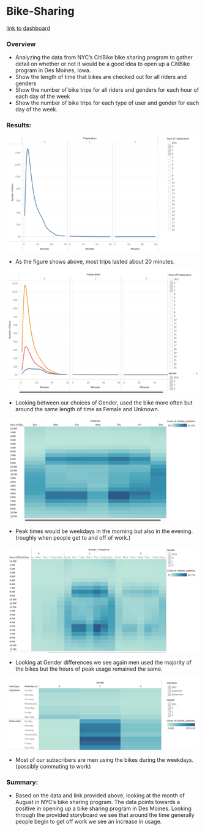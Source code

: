 # Bike-Sharing

[link to dashboard](https://public.tableau.com/app/profile/luiszavala/viz/CitiBike_Challenge_16639013167840/NYCCitiBikeAnalysis?publish=yes)

### Overview
* Analyzing the data from NYC’s CitiBike bike sharing program to gather detail on whether or not it would be a good idea to open up a CitiBike program in Des Moines, Iowa.
* Show the length of time that bikes are checked out for all riders and genders
* Show the number of bike trips for all riders and genders for each hour of each day of the week
* Show the number of bike trips for each type of user and gender for each day of the week.

### Results:
![Trip Duration](./CitiBike_Resources/Trip_Duration.png)
* As the figure shows above, most trips lasted about 20 minutes.

![Duration by Gender](./CitiBike_Resources/Duration_Gender.png)
* Looking between our choices of Gender, used the bike more often but around the same length of time as Female and Unknown. 

![Trips by Weekday per Hour](./CitiBike_Resources/Trips_Weekday_Hour.png)
* Peak times would be weekdays in the morning but also in the evening. (roughly when people get to and off of work.)

![Gender/Weekday/Hour](./CitiBike_Resources/Gender_Weekday_Hour.png)
* Looking at Gender differences we see again men used the majority of the bikes but the hours of peak usage remained the same.

![Users by Weekday](./CitiBike_Resources/Trips_User_Weekday.png)
* Most of our subscribers are men using the bikes during the weekdays. (possibly commuting to work)

### Summary:
* Based on the data and link provided above, looking at the month of August in NYC’s bike sharing program. The data points towards a positive in opening up a bike sharing program in Des Moines. Looking through the provided storyboard we see that around the time generally people begin to get off work we see an increase in usage. 

